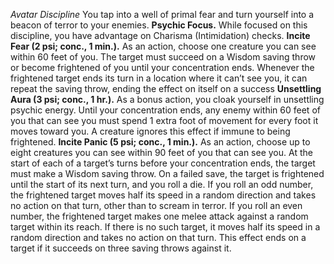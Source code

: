 *Avatar Discipline*
You tap into a well of primal fear and turn yourself into a beacon of terror to your enemies.
**Psychic Focus.** While focused on this discipline, you have advantage on Charisma (Intimidation) checks.
**Incite Fear (2 psi; conc., 1 min.).** As an action, choose one creature you can see within 60 feet of you. The target must succeed on a Wisdom saving throw or become frightened of you until your concentration ends. Whenever the frightened target ends its turn in a location where it can’t see you, it can repeat the saving throw, ending the effect on itself on a success
**Unsettling Aura (3 psi; conc., 1 hr.).** As a bonus action, you cloak yourself in unsettling psychic energy. Until your concentration ends, any enemy within 60 feet of you that can see you must spend 1 extra foot of movement for every foot it moves toward you. A creature ignores this effect if immune to being frightened.
**Incite Panic (5 psi; conc., 1 min.).** As an action, choose up to eight creatures you can see within 90 feet of you that can see you. At the start of each of a target’s turns before your concentration ends, the target must make a Wisdom saving throw. On a failed save, the target is frightened until the start of its next turn, and you roll a die. If you roll an odd number, the frightened target moves half its speed in a random direction and takes no action on that turn, other than to scream in terror. If you roll an even number, the frightened target makes one melee attack against a random target within its reach. If there is no such target, it moves half its speed in a random direction and takes no action on that turn. This effect ends on a target if it succeeds on three saving throws against it.